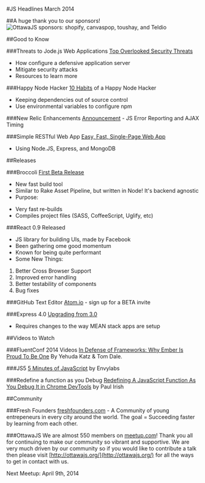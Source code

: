 #JS Headlines March 2014

##A huge thank you to our sponsors!
![OttawaJS sponsors: shopify, canvaspop, toushay, and Teldio](http://ottawajs.org/js.headlines/img/ottawajs_sponsors.png)


##Good to Know

###Threats to Jode.js Web Applications
[Top Overlooked Security Threats](https://speakerdeck.com/ckarande/top-overlooked-security-threats-to-node-dot-js-web-applications)
  - How configure a defensive application server
  - Mitigate security attacks
  - Resources to learn more

###Happy Node Hacker
[10 Habits](https://blog.heroku.com/archives/2014/3/11/node-habits) of a Happy Node Hacker
  - Keeping dependencies out of source control
  - Use environmental variables to configure npm
  
###New Relic Enhancements
[Announcement](http://blog.newrelic.com/2014/03/13/javascript-error-reporting-ajax-timing-new-relic/) - JS Error Reporting and AJAX Timing

###Simple RESTful Web App
[Easy, Fast, Single-Page Web App](http://cwbuecheler.com/web/tutorials/2014/restful-web-app-node-express-mongodb/?utm_source=javascriptweekly&utm_medium=email)
   * Using Node.JS, Express, and MongoDB

##Releases

###Broccoli
[First Beta Release](http://www.solitr.com/blog/2014/02/broccoli-first-release/)
  * New fast build tool
  * Similar to Rake Asset Pipeline, but written in Node! It's backend agnostic
  * Purpose:
  - Very fast re-builds
  - Compiles project files (SASS, CoffeeScript, Uglify, etc)
  
###React 0.9 Released
  * JS library for building UIs, made by Facebook
  * Been gathering ome good momentum
  * Known for being quite performant
  * Some New Things:
  1. Better Cross Browser Support
  2. Improved error handling
  3. Better testability of components
  4. Bug fixes

###GitHub Text Editor
[Atom.io](http://atom.io) - sign up for a BETA invite

###Express 4.0
[Upgrading from 3.0](http://www.google.com/url?q=http%3A%2F%2Fscotch.io%2Fbar-talk%2Fexpressjs-4-0-new-features-and-upgrading-from-3-0&sa=D&sntz=1&usg=AFQjCNHXEpOvfjo4kJYUIOncMPyvtzD6pg) 
  * Requires changes to the way MEAN stack apps are setup

##Videos to Watch

###FluentConf 2014 Videos
[In Defense of Frameworks: Why Ember Is Proud To Be One](http://www.youtube.com/watch?v=jScLjUlLTLI) By Yehuda Katz & Tom Dale.

###JS5
[5 Minutes of JavaScript](http://eepurl.com/QoJYj) by Envylabs

###Redefine a function as you Debug
[Redefining A JavaScript Function As You Debug It in Chrome DevTools](https://www.youtube.com/watch?v=WQZio5DlSXM) by Paul Irish


##Community

###Fresh Founders
[freshfounders.com](http://freshfounders.com/) - A Community of young entrepeneurs in every city around the world. The goal = Succeeding faster by learning from each other.

###OttawaJS
We are almost 550 members on [meetup.com](http://www.meetup.com/Ottawa-JavaScript/)! Thank you all for continuing to make our community so vibrant and supportive. We are very much driven by our community so if you would like to contribute a talk then please visit [http://ottawajs.org/](http://ottawajs.org/) for all the ways to get in contact with us.

Next Meetup: April 9th, 2014